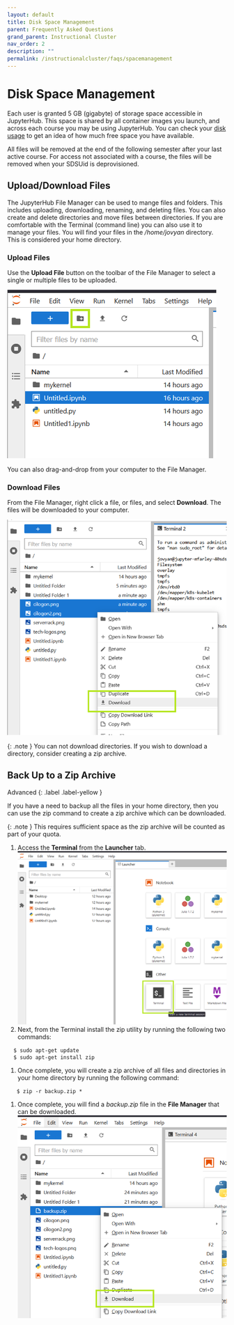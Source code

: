 ```yaml
---
layout: default
title: Disk Space Management
parent: Frequently Asked Questions
grand_parent: Instructional Cluster
nav_order: 2
description: ""
permalink: /instructionalcluster/faqs/spacemanagement
---
```


# Disk Space Management

Each user is granted 5 GB (gigabyte) of storage space accessible in JupyterHub. This space is shared by all container images you launch, and across each course you may be using JupyterHub. You can check your [disk usage](/instructionalcluster/faqs/diskquota) to get an idea of how much free space you have available.

All files will be removed at the end of the following semester after your last active course. For access not associated with a course, the files will be removed when your SDSUid is deprovisioned.

## Upload/Download Files

The JupyterHub File Manager can be used to mange files and folders. This includes uploading, downloading, renaming, and deleting files. You can also create and delete directories and move files between directories. If you are comfortable with the Terminal (command line) you can also use it to manage your files. You will find your files in the */home/jovyan* directory. This is considered your home directory.

### Upload Files

Use the **Upload File** button on the toolbar of the File Manager to select a single or multiple files to be uploaded.

![Upload File](/images/instructionalcluster/faq-space3.png)

You can also drag-and-drop from your computer to the File Manager.

### Download Files

From the File Manager, right click a file, or files, and select **Download**. The files will be downloaded to your computer. 

![Download Files](/images/instructionalcluster/faq-space4.png)

{: .note }
You can not download directories. If you wish to download a directory, consider creating a zip archive.

## Back Up to a Zip Archive

Advanced
{: .label .label-yellow }

If you have a need to backup all the files in your home directory, then you can use the zip command to create a zip archive which can be downloaded.

{: .note }
This requires sufficient space as the zip archive will be counted as part of your quota.

1. Access the **Terminal** from the **Launcher** tab.
![Terminal Launcher](/images/instructionalcluster/faq-space1.png)
1. Next, from the Terminal install the zip utility by running the following two commands:
```
  $ sudo apt-get update
  $ sudo apt-get install zip
```
1. Once complete, you will create a zip archive of all files and directories in your home directory by running the following command:
```
   $ zip -r backup.zip *
```
1. Once complete, you will find a *backup.zip* file in the **File Manager** that can be downloaded.
![File Manager Download](/images/instructionalcluster/faq-space5.png)